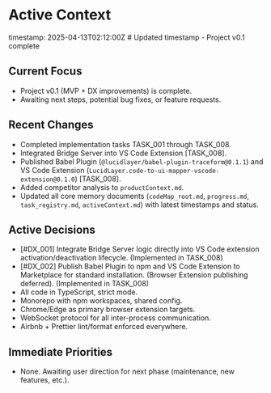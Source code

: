 # Active Context
timestamp: 2025-04-13T02:12:00Z # Updated timestamp - Project v0.1 complete

## Current Focus
- Project v0.1 (MVP + DX improvements) is complete.
- Awaiting next steps, potential bug fixes, or feature requests.

## Recent Changes
- Completed implementation tasks TASK_001 through TASK_008.
- Integrated Bridge Server into VS Code Extension [TASK_008].
- Published Babel Plugin (`@lucidlayer/babel-plugin-traceform@0.1.1`) and VS Code Extension (`LucidLayer.code-to-ui-mapper-vscode-extension@0.1.0`) [TASK_008].
- Added competitor analysis to `productContext.md`.
- Updated all core memory documents (`codeMap_root.md`, `progress.md`, `task_registry.md`, `activeContext.md`) with latest timestamps and status.

## Active Decisions
- [#DX_001] Integrate Bridge Server logic directly into VS Code extension activation/deactivation lifecycle. (Implemented in TASK_008)
- [#DX_002] Publish Babel Plugin to npm and VS Code Extension to Marketplace for standard installation. (Browser Extension publishing deferred). (Implemented in TASK_008)
- All code in TypeScript, strict mode.
- Monorepo with npm workspaces, shared config.
- Chrome/Edge as primary browser extension targets.
- WebSocket protocol for all inter-process communication.
- Airbnb + Prettier lint/format enforced everywhere.

## Immediate Priorities
- None. Awaiting user direction for next phase (maintenance, new features, etc.).
